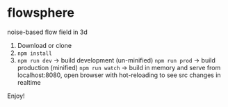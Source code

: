# flowsphere
noise-based flow field in 3d

1. Download or clone
2. `npm install`
3. `npm run dev` -> build development (un-minified)
    `npm run prod` -> build production (minified)
    `npm run watch` -> build in memory and serve from localhost:8080, open browser with hot-reloading to see src changes in realtime

Enjoy!